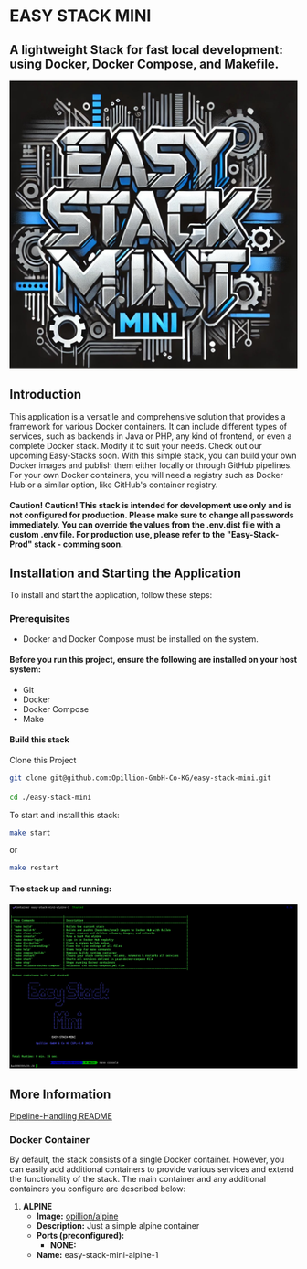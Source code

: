 # EASY STACK MINI
## A lightweight Stack for fast local development: using Docker, Docker Compose, and Makefile.

![Alt text](.makefile/assets/easy-stack-mini.jpg?raw=true" "Easy Stack Mini - DALL-E Image")

## Introduction
This application is a versatile and comprehensive solution that provides a framework for various Docker containers. It can include different types of services, such as backends in Java or PHP, any kind of frontend, or even a complete Docker stack. Modify it to suit your needs. Check out our upcoming Easy-Stacks soon.
With this simple stack, you can build your own Docker images and publish them either locally or through GitHub pipelines. For your own Docker containers, you will need a registry such as Docker Hub or a similar option, like GitHub's container registry.

#### Caution! Caution! This stack is intended for development use only and is not configured for production. Please make sure to change all passwords immediately. You can override the values from the .env.dist file with a custom .env file. For production use, please refer to the "Easy-Stack-Prod" stack - comming soon.

## Installation and Starting the Application
To install and start the application, follow these steps:

### Prerequisites
- Docker and Docker Compose must be installed on the system.

#### Before you run this project, ensure the following are installed on your host system:

- Git
- Docker
- Docker Compose
- Make

#### Build this stack


Clone this Project

```sh
git clone git@github.com:Opillion-GmbH-Co-KG/easy-stack-mini.git

cd ./easy-stack-mini

 ```

To start and install this stack:

```sh
make start
 ```
or

```sh
make restart
```

#### The stack up and running:

![Alt text](.makefile/assets/console.png?raw=true" "Console view")

## More Information

[Pipeline-Handling README](./README.pipeline.md)


### Docker Container
By default, the stack consists of a single Docker container. However, you can easily add additional containers to provide various services and extend the functionality of the stack. The main container and any additional containers you configure are described below:

1. **ALPINE**
    - **Image:** [opillion/alpine](https://hub.docker.com/repository/docker/opillion/alpine)
    - **Description:** Just a simple alpine container
    - **Ports (preconfigured):**
        - **NONE:**
    - **Name:** easy-stack-mini-alpine-1



